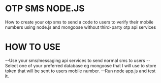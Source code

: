 # OTP SMS NODE.JS
How to create your otp sms to send a code to users to verify their mobile numbers using node.js and mongoose without third-party otp api services

# HOW TO USE
--Use your sms/messaging api services to send normal sms to users
--Select one of your preferred database eg mongoose that I will use to store token that will be sent to users mobile number.
--Run node app.js and test it.

